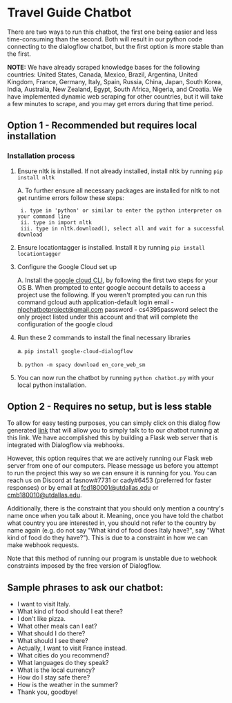 # Travel Guide Chatbot
There are two ways to run this chatbot, the first one being easier and less time-consuming than the second. Both will result in our python code connecting to the dialogflow chatbot, but the first option is more stable than the first.

**NOTE:** We have already scraped knowledge bases for the following countries: United States, Canada, Mexico, Brazil, Argentina, United Kingdom, France, Germany, Italy, Spain, Russia, China, Japan, South Korea, India, Australia, New Zealand, Egypt, South Africa, Nigeria, and Croatia. We have implemented dynamic web scraping for other countries, but it will take a few minutes to scrape, and you may get errors during that time period.



## Option 1 - Recommended but requires local installation

### Installation process
1. Ensure nltk is installed. If not already installed, install nltk by running `pip install nltk`

    A. To further ensure all necessary packages are installed for nltk to not get runtime errors follow these steps:

        i. type in 'python' or similar to enter the python interpreter on your command line
        ii. type in import nltk
        iii. type in nltk.download(), select all and wait for a successful download
        
2. Ensure locationtagger is installed. Install it by running  `pip install locationtagger`

3. Configure the Google Cloud set up

    A. Install the [google cloud CLI](https://cloud.google.com/sdk/docs/install), by following the first two steps for your OS
    B. When prompted to enter google account details to access a project use the following. If you weren't prompted you can run this command gcloud auth application-default login
        email - nlpchatbotproject@gmail.com
        password - cs4395password
    select the only project listed under this account and that will complete the configuration of the google cloud
    
4. Run these 2 commands to install the final necessary libraries

    a. `pip install google-cloud-dialogflow`
    
    b. `python -m spacy download en_core_web_sm`

5. You can now run the chatbot by running `python chatbot.py` with your local python installation.

## Option 2 - Requires no setup, but is less stable
To allow for easy testing purposes, you can simply click on this dialog flow generated [link](https://console.dialogflow.com/api-client/demo/embedded/1ed112ff-ab5a-4e7a-96d4-dd4d7c29b09c) that will allow you to simply talk to to our chatbot running at this link. We have accomplished this by building a Flask web server that is integrated with Dialogflow via webhooks.

However, this option requires that we are actively running our Flask web server from one of our computers. Please message us before you attempt to run the project this way so we can ensure it is running for you. You can reach us on Discord at fasnow#7731 or cady#6453 (preferred for faster responses) or by email at fcd180001@utdallas.edu or cmb180010@utdallas.edu.

Additionally, there is the constraint that you should only mention a country's name once when you talk about it. Meaning, once you have told the chatbot what country you are interested in, you should not refer to the country by name again (e.g. do not say "What kind of food does Italy have?", say "What kind of food do they have?"). This is due to a constraint in how we can make webhook requests.

Note that this method of running our program is unstable due to webhook constraints imposed by the free version of Dialogflow.

## Sample phrases to ask our chatbot:
- I want to visit Italy.
- What kind of food should I eat there?
- I don't like pizza.
- What other meals can I eat?
- What should I do there?
- What should I see there?
- Actually, I want to visit France instead.
- What cities do you recommend?
- What languages do they speak?
- What is the local currency?
- How do I stay safe there?
- How is the weather in the summer?
- Thank you, goodbye!

